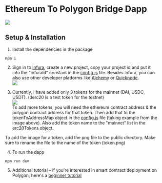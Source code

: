 # Ethereum To Polygon Bridge Dapp

<img src="https://user-images.githubusercontent.com/47485188/126107989-729175ff-7a2b-481c-ae2d-113e71d8c41f.png"> </img>

## Setup & Installation
1. Install the dependencies in the package
```
npm i
```
2. Sign in to [Infura](https://infura.io/), create a new project, copy your project id and put it into the "infuraId" constant in the [config.js](https://github.com/realdiganta/ethereum-to-polygon-bridge/blob/main/config.js) file. Besides Infura, you can also use other developer platforms like [Alchemy](https://docs.alchemy.com/docs/alchemy-quickstart-guide) or [Quicknode](https://quicknode.com). <br>
<img src="https://user-images.githubusercontent.com/47485188/126146427-cc183c41-f50f-499f-bee8-ed2407b62e86.png"></img>

3. Currently, I have added only 3 tokens for the mainnet (DAI, USDC, USDT). (derc20 is a test token for the testnet) <br>
<img src="https://user-images.githubusercontent.com/47485188/126146871-ddcd76fa-8e70-4d31-9228-ef009aab82e8.png"></src><br>
To add more tokens, you will need the ethereum contract address & the polygon contract address for that token. Then add that to the tokenToAddressMap object in the [config.js](https://github.com/realdiganta/ethereum-to-polygon-bridge/blob/main/config.js) file (taking example from the image above). Also add the token name to the "mainnet" list in the erc20Tokens object. 

To add the image for a token, add the png file to the public directory. Make sure to rename the file to the name of the token (token.png)

4. To run the dapp
```
npm run dev
```

5. Additional tutorial – if you're interested in smart contract deployment on Polygon, here's a [beginner tutorial](https://docs.alchemy.com/docs/how-to-code-and-deploy-a-polygon-smart-contract)
